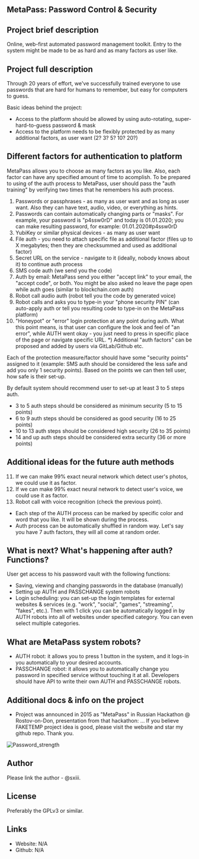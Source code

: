 ## MetaPass: Password Control & Security

## Project brief description
Online, web-first automated password management toolkit.
Entry to the system might be made to be as hard and as many factors as user like.

## Project full description
Through 20 years of effort, we've successfully trained everyone to use passwords that 
are hard for humans to remember, but easy for computers to guess.

Basic ideas behind the project:
* Access to the platform should be allowed by using auto-rotating, super-hard-to-guess password & mask
* Access to the platform needs to be flexibly protected by as many additional factors, as user want (2? 3? 5? 10? 20?)


## Different factors for authentication to platform
MetaPass allows you to choose as many factors as you like. Also, each factor can have any specified amount
of time to acomplish. To be prepared to using of the auth process to MetaPass, user should pass the "auth training"
by verifying two times that he remembers his auth process.
1) Passwords or passphrases - as many as user want and as long as user want. Also they can have text, audio, video, or everything as hints.
2) Passwords can contain automatically changing parts or "masks". For example, your password is "p4ssw0rD" and today is 01.01.2020; you can make resulting password, for example: 01.01.2020#p4ssw0rD
3) YubiKey or similar physical devices - as many as user want
4) File auth - you need to attach specific file as additional factor (files up to X megabytes; then they are checksummed and used as additional factor)
5) Secret URL on the service - navigate to it (ideally, nobody knows about it) to continue auth process
6) SMS code auth (we send you the code)
7) Auth by email: MetaPass send you either "accept link" to your email, the "accept code", or both. You might be also asked no leave the page open while auth goes (similar to blockchain.com auth)
8) Robot call audio auth (robot tell you the code by generated voice)
9) Robot calls and asks you to type-in your "phone security PIN" (can auto-apply auth or tell you resulting code to type-in on the MetaPass platform) 
10) "Honeypot" or "error" login protection at any point during auth. What this point means, is that user can 
configure the look and feel of "an error", while AUTH went okay - you just need to press in specific place of the page
or navigate specific URL.
*) Additional "auth factors" can be proposed and added by users via GitLab/Github etc.

Each of the protection measure/factor should have some "security points" assigned to it (example: SMS auth should be considered the less safe and add you only 1 security points).
Based on the points we can then tell user, how safe is their set-up.

By default system should recommend user to set-up at least 3 to 5 steps auth.
* 3 to 5 auth steps should be considered as minimum security (5 to 15 points)
* 6 to 9 auth steps should be considered as good security (16 to 25 points) 
* 10 to 13 auth steps should be considered high security (26 to 35 points)
* 14 and up auth steps should be considered extra security (36 or more points)

## Additional ideas for the future auth methods
11) If we can make 99% exact neural network which detect user's photos, we could use it as factor.
12) If we can make 99% exact neural network to detect user's voice, we could use it as factor.
13) Robot call with voice recognition (check the previous point).
* Each step of the AUTH process can be marked by specific color and word that you like. It will be shown during the process.
* Auth process can be automatically shuffled in random way. Let's say you have 7 auth factors, they will all come at random order.

## What is next? What's happening after auth? Functions?
User get access to his password vault with the following functions:
* Saving, viewing and changing passwords in the database (manually)
* Setting up AUTH and PASSCHANGE system robots
* Login scheduling: you can set-up the login templates for external websites & services (e.g. "work", "social", "games", "streaming", "fakes", etc.). Then with 1 click you can be automatically logged in by AUTH robots into all of websites under specified category. You can even select multiple categories.

## What are MetaPass system robots?
* AUTH robot: it allows you to press 1 button in the system, and it logs-in you automatically to your desired accounts.
* PASSCHANGE robot: it allows you to automatically change you password in specified service without touching it at all.
Developers should have API to write their own AUTH and PASSCHANGE robots.

## Additional docs & info on the project
* Project was announced in 2015 as "MetaPass" in Russian Hackathon @ Rostov-on-Don, presentation from that hackathon: 
...
If you believe FAKETEMP project idea is good, please visit the website and star my github repo. Thank you.

![Password_strength](https://imgs.xkcd.com/comics/password_strength.png)

## Author
Please link the author - @sxiii. 

## License
Preferably the GPLv3 or similar.

## Links
* Website: N/A
* Github: N/A
